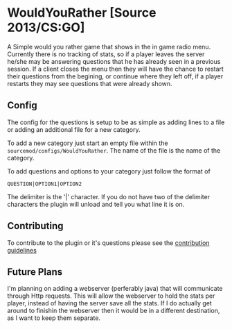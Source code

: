 # WouldYouRather [Source 2013/CS:GO]

A Simple would you rather game that shows in the in game radio menu. Currently there is no tracking of stats, so if a player leaves the server he/she may be answering questions that he has already seen in a previous session. If a client closes the menu then they will have the chance to restart their questions from the begining, or continue where they left off, if a player restarts they may see questions that were already shown.

## Config

The config for the questions is setup to be as simple as adding lines to a file or adding an additional file for a new category.

To add a new category just start an empty file within the `sourcemod/configs/WouldYouRather`. The name of the file is the name of the category.

To add questions and options to your category just follow the format of

`QUESTION|OPTION1|OPTION2`

The delimiter is the '|' character. If you do not have two of the delimiter characters the plugin will unload and tell you what line it is on.

## Contributing

To contribute to the plugin or it's questions please see the [contribution guidelines](CONTRIBUTING.md)

## Future Plans

I'm planning on adding a webserver (perferably java) that will communicate through Http requests. This will allow the webserver to hold the stats per player, instead of having the server save all the stats. If I do actually get around to finishin the webserver then it would be in a different destination, as I want to keep them separate.
